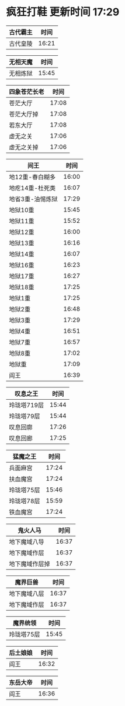 # 疯狂打鞋 更新时间 17:29

| 古代霸主   | 时间    |
|--------|-------|
| 古代皇陵 | 16:21 |

| 无相天魔   | 时间    |
|--------|-------|
| 无相炼狱 | 15:45 |

| 四象苍茫长老   | 时间    |
|--------|-------|
| 苍茫大厅 | 17:08 |
| 苍茫大厅掉 | 17:08 |
| 若东大厅 | 17:08 |
| 虚无之关 | 17:06 |
| 虚无之关掉 | 17:06 |

| 间王   | 时间    |
|--------|-------|
| 地12重-春白糊多 | 16:00 |
| 地疙14重-杜死类 | 16:07 |
| 地省3重-油惕炼狱 | 17:29 |
| 地狱10重 | 15:45 |
| 地狱11重 | 15:52 |
| 地狱12重 | 16:00 |
| 地狱13重 | 16:16 |
| 地狱14重 | 16:07 |
| 地狱16重 | 16:23 |
| 地狱17重 | 16:27 |
| 地狱18重 | 17:25 |
| 地狱1重 | 17:25 |
| 地狱2重 | 16:48 |
| 地狱3重 | 17:29 |
| 地狱4重 | 16:51 |
| 地狱7重 | 16:57 |
| 地狱8重 | 17:02 |
| 地狱重 | 17:09 |
| 阎王 | 16:39 |

| 叹息之王   | 时间    |
|--------|-------|
| 玲珑塔719层 | 15:44 |
| 玲珑塔79层 | 15:44 |
| 叹息回廓 | 17:26 |
| 叹息回廊 | 17:25 |

| 猛魔之王   | 时间    |
|--------|-------|
| 兵面麻宫 | 17:24 |
| 扶血魔宫 | 17:24 |
| 玲珑塔75层 | 15:46 |
| 玲珑塔78层 | 15:59 |
| 铁血魔宫 | 17:24 |

| 鬼火人马   | 时间    |
|--------|-------|
| 地下魔域八导 | 16:37 |
| 地下魔域作层 | 16:37 |
| 地下魔域作层掉 | 16:37 |

| 魔界巨兽   | 时间    |
|--------|-------|
| 地下魔域八层 | 16:37 |
| 地下魔域作层 | 16:37 |

| 魔界统领   | 时间    |
|--------|-------|
| 玲珑塔75层 | 15:45 |

| 后土娘娘   | 时间    |
|--------|-------|
| 阎王 | 16:32 |

| 东岳大帝   | 时间    |
|--------|-------|
| 阎王 | 16:36 |